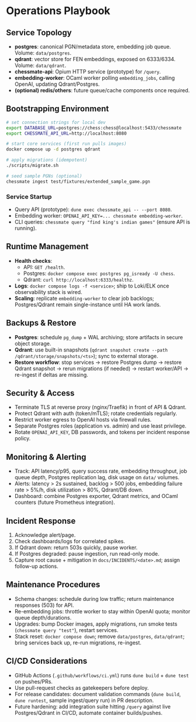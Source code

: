 # Operations Playbook

## Service Topology
- **postgres**: canonical PGN/metadata store, embedding job queue. Volume: `data/postgres`.
- **qdrant**: vector store for FEN embeddings, exposed on 6333/6334. Volume: `data/qdrant`.
- **chessmate-api**: Opium HTTP service (prototype) for `/query`.
- **embedding-worker**: OCaml worker polling `embedding_jobs`, calling OpenAI, updating Qdrant/Postgres.
- **(optional) redis/others**: future queue/cache components once required.

## Bootstrapping Environment
```sh
# set connection strings for local dev
export DATABASE_URL=postgres://chess:chess@localhost:5433/chessmate
export CHESSMATE_API_URL=http://localhost:8080

# start core services (first run pulls images)
docker compose up -d postgres qdrant

# apply migrations (idempotent)
./scripts/migrate.sh

# seed sample PGNs (optional)
chessmate ingest test/fixtures/extended_sample_game.pgn
```

### Service Startup
- Query API (prototype): `dune exec chessmate_api -- --port 8080`.
- Embedding worker: `OPENAI_API_KEY=... chessmate embedding-worker`.
- CLI queries: `chessmate query "find king's indian games"` (ensure API is running).

## Runtime Management
- **Health checks**:
  - API: `GET /health`.
  - Postgres: `docker compose exec postgres pg_isready -U chess`.
  - Qdrant: `curl http://localhost:6333/healthz`.
- **Logs**: `docker compose logs -f <service>`; ship to Loki/ELK once observability stack is wired.
- **Scaling**: replicate `embedding-worker` to clear job backlogs; Postgres/Qdrant remain single-instance until HA work lands.

## Backups & Restore
- **Postgres**: schedule `pg_dump` + WAL archiving; store artifacts in secure object storage.
- **Qdrant**: use built-in snapshots (`qdrant snapshot create --path /qdrant/storage/snapshots/<ts>`); sync to external storage.
- **Restore workflow**: stop services → restore Postgres dump → restore Qdrant snapshot → rerun migrations (if needed) → restart worker/API → re-ingest if deltas are missing.

## Security & Access
- Terminate TLS at reverse proxy (nginx/Traefik) in front of API & Qdrant.
- Protect Qdrant with auth (token/mTLS); rotate credentials regularly.
- Restrict worker egress to OpenAI hosts via firewall rules.
- Separate Postgres roles (application vs. admin) and use least privilege.
- Rotate `OPENAI_API_KEY`, DB passwords, and tokens per incident response policy.

## Monitoring & Alerting
- Track: API latency/p95, query success rate, embedding throughput, job queue depth, Postgres replication lag, disk usage on `data/` volumes.
- Alerts: latency > 2s sustained, backlog > 500 jobs, embedding failure rate > 5%/h, disk utilization > 80%, Qdrant/DB down.
- Dashboard: combine Postgres exporter, Qdrant metrics, and OCaml counters (future Prometheus integration).

## Incident Response
1. Acknowledge alert/page.
2. Check dashboards/logs for correlated spikes.
3. If Qdrant down: return 503s quickly, pause worker.
4. If Postgres degraded: pause ingestion, run read-only mode.
5. Capture root cause + mitigation in `docs/INCIDENTS/<date>.md`; assign follow-up actions.

## Maintenance Procedures
- Schema changes: schedule during low traffic; return maintenance responses (503) for API.
- Re-embedding jobs: throttle worker to stay within OpenAI quota; monitor queue depth/durations.
- Upgrades: bump Docker images, apply migrations, run smoke tests (`chessmate query "test"`), restart services.
- Stack reset: `docker compose down`; remove `data/postgres`, `data/qdrant`; bring services back up, re-run migrations, re-ingest.

## CI/CD Considerations
- GitHub Actions (`.github/workflows/ci.yml`) runs `dune build` + `dune test` on pushes/PRs.
- Use pull-request checks as gatekeepers before deploy.
- For release candidates: document validation commands (`dune build`, `dune runtest`, sample ingest/query run) in PR description.
- Future hardening: add integration suite hitting `/query` against live Postgres/Qdrant in CI/CD, automate container builds/pushes.
